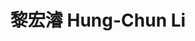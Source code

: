 ---
chinese_name: 黎宏濬
english_name: Hung-Chun Li
title: 黎宏濬 Hung-Chun Li
id: lihungchun
collection: members
position: Part-time Research Assistant
type: part-time research assistant
department: 借調中華民國陸軍
image_path: https://source.unsplash.com/collection/139386/600x600?a=.png
photo: pt_ra/lihungchun.jpg
blurb: 123
---